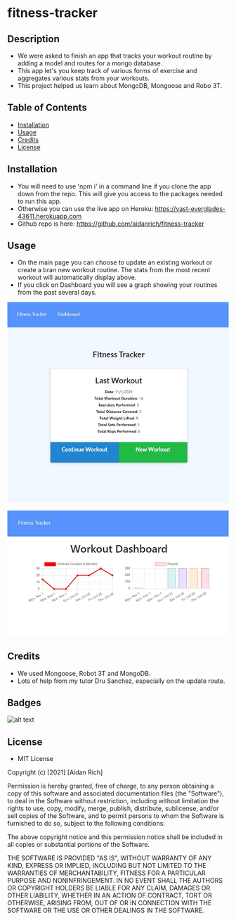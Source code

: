 # fitness-tracker

## Description
- We were asked to finish an app that tracks your workout routine by adding a model and routes for a mongo database.
- This app let's you keep track of various forms of exercise and aggregates various stats from your workouts.
- This project helped us learn about MongoDB, Mongoose and Robo 3T.
## Table of Contents
- [Installation](#installation)
- [Usage](#usage)
- [Credits](#credits)
- [License](#license)
## Installation
- You will need to use 'npm i' in a command line if you clone the app down from the repo. This will give you access to the packages needed to run this app.
- Otherwise you can use the live app on Heroku: https://vast-everglades-43611.herokuapp.com
- Github repo is here: https://github.com/aidanrich/fitness-tracker
## Usage
- On the main page you can choose to update an existing workout or create a bran new workout routine. The stats from the most recent workout will automatically display above.
- If you click on Dashboard you will see a graph showing your routines from the past several days.

![homepage](images/homepage.JPG)

![graphs](images/graphs.JPG)

   
## Credits
- We used Mongoose, Robot 3T and MongoDB.
- Lots of help from my tutor Dru Sanchez, especially on the update route.

## Badges
![alt text](https://img.shields.io/badge/Script-JS-brightgreen)

## License
- MIT License

Copyright (c) [2021] [Aidan Rich]

Permission is hereby granted, free of charge, to any person obtaining a copy of this software and associated documentation files (the "Software"), to deal in the Software without restriction, including without limitation the rights to use, copy, modify, merge, publish, distribute, sublicense, and/or sell copies of the Software, and to permit persons to whom the Software is furnished to do so, subject to the following conditions:

The above copyright notice and this permission notice shall be included in all copies or substantial portions of the Software.

THE SOFTWARE IS PROVIDED "AS IS", WITHOUT WARRANTY OF ANY KIND, EXPRESS OR IMPLIED, INCLUDING BUT NOT LIMITED TO THE WARRANTIES OF MERCHANTABILITY, FITNESS FOR A PARTICULAR PURPOSE AND NONINFRINGEMENT. IN NO EVENT SHALL THE AUTHORS OR COPYRIGHT HOLDERS BE LIABLE FOR ANY CLAIM, DAMAGES OR OTHER LIABILITY, WHETHER IN AN ACTION OF CONTRACT, TORT OR OTHERWISE, ARISING FROM, OUT OF OR IN CONNECTION WITH THE SOFTWARE OR THE USE OR OTHER DEALINGS IN THE SOFTWARE.
